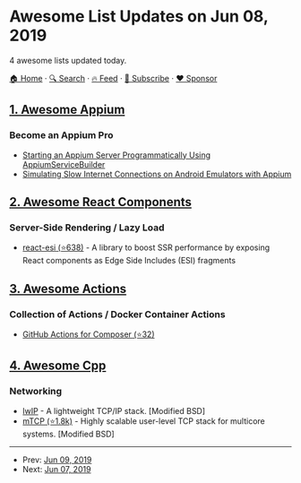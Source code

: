 # Awesome List Updates on Jun 08, 2019

4 awesome lists updated today.

[🏠 Home](/README.md) · [🔍 Search](https://www.trackawesomelist.com/search/) · [🔥 Feed](https://www.trackawesomelist.com/rss.xml) · [📮 Subscribe](https://trackawesomelist.us17.list-manage.com/subscribe?u=d2f0117aa829c83a63ec63c2f&id=36a103854c) · [❤️  Sponsor](https://github.com/sponsors/theowenyoung)



## [1. Awesome Appium](/content/SrinivasanTarget/awesome-appium/README.md)

### Become an Appium Pro

*   [Starting an Appium Server Programmatically Using AppiumServiceBuilder](https://appiumpro.com/editions/71)
*   [Simulating Slow Internet Connections on Android Emulators with Appium](https://appiumpro.com/editions/72)

## [2. Awesome React Components](/content/brillout/awesome-react-components/README.md)

### Server-Side Rendering / Lazy Load

*   [react-esi (⭐638)](https://github.com/dunglas/react-esi) - A library to boost SSR performance by exposing React components as Edge Side Includes (ESI) fragments

## [3. Awesome Actions](/content/sdras/awesome-actions/README.md)

### Collection of Actions / Docker Container Actions

*   [GitHub Actions for Composer (⭐32)](https://github.com/MilesChou/composer-action)

## [4. Awesome Cpp](/content/fffaraz/awesome-cpp/README.md)

### Networking

*   [lwIP](http://savannah.nongnu.org/projects/lwip/) - A lightweight TCP/IP stack. \[Modified BSD]
*   [mTCP (⭐1.8k)](https://github.com/mtcp-stack/mtcp) - Highly scalable user-level TCP stack for multicore systems. \[Modified BSD]

---

- Prev: [Jun 09, 2019](/content/2019/06/09/README.md)
- Next: [Jun 07, 2019](/content/2019/06/07/README.md)